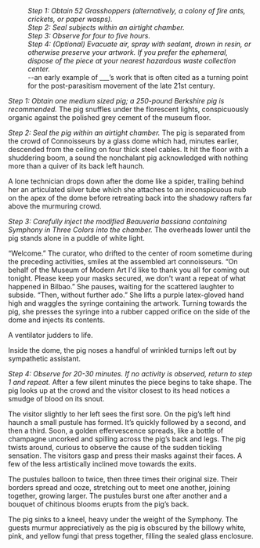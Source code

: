 <dl>
 <dd><em>Step 1: Obtain 52 Grasshoppers (alternatively, a colony of fire ants, crickets, or paper wasps).</em></dd>
 <dd><em>Step 2: Seal subjects within an airtight chamber.</em></dd>
 <dd><em>Step 3: Observe for four to five hours.</em></dd>
 <dd><em>Step 4: (Optional) Evacuate air, spray with sealant, drown in resin, or otherwise preserve your artwork.  If you prefer the ephemeral, dispose of the piece at your nearest hazardous waste collection center.</em></dd>
<dd>--an early example of ___’s work that is often cited as a turning point for the post-parasitism movement of the late 21st century.</dd>
</dl>


*Step 1: Obtain one medium sized pig; a 250-pound Berkshire pig is recommended.*
The pig snuffles under the florescent lights, conspicuously organic against the polished grey cement of the museum floor.  

*Step 2: Seal the pig within an airtight chamber.*
The pig is separated from the crowd of Connoisseurs by a glass dome which had, minutes earlier, descended from the ceiling on four thick steel cables.  It hit the floor with a shuddering boom, a sound the nonchalant pig acknowledged with nothing more than a quiver of its back left haunch.  

A lone technician drops down after the dome like a spider, trailing behind her an articulated silver tube which she attaches to an inconspicuous nub on the apex of the dome before retreating back into the shadowy rafters far above the murmuring crowd.

*Step 3: Carefully inject the modified Beauveria bassiana containing Symphony in Three Colors into the chamber.*
The overheads lower until the pig stands alone in a puddle of white light.  

“Welcome.” The curator, who drifted to the center of room sometime during the preceding activities, smiles at the assembled art connoisseurs.  “On behalf of the Museum of Modern Art I'd like to thank you all for coming out tonight.  Please keep your masks secured, we don't want a repeat of what happened in Bilbao.” She pauses, waiting for the scattered laughter to subside. “Then, without further ado.” She lifts a purple latex-gloved hand high and waggles the syringe containing the artwork. Turning towards the pig, she presses the syringe into a rubber capped orifice on the side of the dome and injects its contents.

A ventilator judders to life.

Inside the dome, the pig noses a handful of wrinkled turnips left out by sympathetic assistant. 

*Step 4: Observe for 20-30 minutes.  If no activity is observed, return to step 1 and repeat.*
After a few silent minutes the piece begins to take shape.  The pig looks up at the crowd and the visitor closest to its head notices a smudge of blood on its snout.

The visitor slightly to her left sees the first sore.  On the pig’s left hind haunch a small pustule has formed.  It’s quickly followed by a second, and then a third.  Soon, a golden effervescence spreads, like a bottle of champagne uncorked and spilling across the pig’s back and legs.  The pig twists around, curious to observe the cause of the sudden tickling sensation.  The visitors gasp and press their masks against their faces.  A few of the less artistically inclined move towards the exits. 

The pustules balloon to twice, then three times their original size.  Their borders spread and ooze, stretching out to meet one another, joining together, growing larger.  The pustules burst one after another and a bouquet of chitinous blooms erupts from the pig’s back.

The pig sinks to a kneel, heavy under the weight of the Symphony.  The guests murmur appreciatively as the pig is obscured by the billowy white, pink, and yellow fungi that press together, filling the sealed glass enclosure.  
